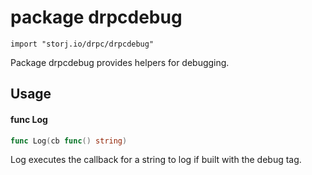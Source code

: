 # package drpcdebug

`import "storj.io/drpc/drpcdebug"`

Package drpcdebug provides helpers for debugging.

## Usage

#### func  Log

```go
func Log(cb func() string)
```
Log executes the callback for a string to log if built with the debug tag.
